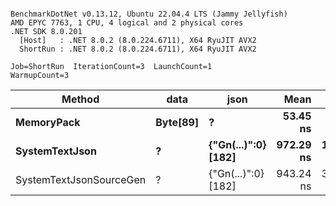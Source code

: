 ```

BenchmarkDotNet v0.13.12, Ubuntu 22.04.4 LTS (Jammy Jellyfish)
AMD EPYC 7763, 1 CPU, 4 logical and 2 physical cores
.NET SDK 8.0.201
  [Host]   : .NET 8.0.2 (8.0.224.6711), X64 RyuJIT AVX2
  ShortRun : .NET 8.0.2 (8.0.224.6711), X64 RyuJIT AVX2

Job=ShortRun  IterationCount=3  LaunchCount=1  
WarmupCount=3  

```
| Method                  | data     | json                | Mean      | Error     | StdDev    | Min       | Max       | Gen0   | Allocated |
|------------------------ |--------- |-------------------- |----------:|----------:|----------:|----------:|----------:|-------:|----------:|
| **MemoryPack**              | **Byte[89]** | **?**                   |  **53.45 ns** |  **24.04 ns** |  **1.318 ns** |  **52.21 ns** |  **54.83 ns** | **0.0012** |     **104 B** |
| **SystemTextJson**          | **?**        | **{&quot;Gn(...)&quot;:0} [182]** | **972.29 ns** | **146.14 ns** |  **8.010 ns** | **963.33 ns** | **978.77 ns** |      **-** |     **104 B** |
| SystemTextJsonSourceGen | ?        | {&quot;Gn(...)&quot;:0} [182] | 943.24 ns | 335.16 ns | 18.371 ns | 932.15 ns | 964.44 ns |      - |     104 B |
